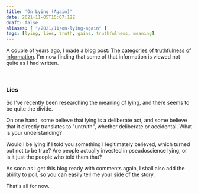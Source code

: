 ```yaml
---
title: 'On Lying (Again)'
date: 2021-11-05T15:07:12Z
draft: false
aliases: [ "/2021/11/on-lying-again" ]
tags: [lying, lies, truth, gains, truthfulness, meaning]
---
```


A couple of years ago, I made a blog post: [The categories of truthfulness of information](https://blog.dandart.co.uk/#the-categories-of-truthfulness-of). I'm now finding that some of that information is viewed not quite as I had written.

<br/>

### Lies

So I've recently been researching the meaning of lying, and there seems to be quite the divide.

On one hand, some believe that lying is a deliberate act, and some believe that it directly translates to "untruth", whether deliberate or accidental. What is your understanding?

Would I be lying if I told you something I legitimately believed, which turned out not to be true? Are people actually invested in pseudoscience lying, or is it just the people who told them that?

As soon as I get this blog ready with comments again, I shall also add the ability to poll, so you can easily tell me your side of the story.

That's all for now.
